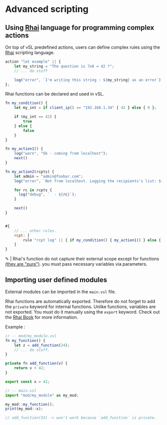 # Advanced scripting

## Using [Rhai](https://rhai.rs/) language for programming complex actions

On top of vSL predefined actions, users can define complex rules using the [Rhai](https://rhai.rs/) scripting language.

```javascript
action "let example" || {
    let my_string = "The question is 7x6 = 42 ?";
    // ... do stuff

    log("error", `I'm writing this string : ${my_string} as an error`);
};
```

Rhai functions can be declared and used in vSL.

```javascript
fn my_condition() {
    let my_int = if client_ip() == "192.168.1.34" { 42 } else { 0 };

    if (my_int == 42) {
        true
    } else {
        false
    }
}

fn my_action1() {
    log("warn", "Ok - coming from localhost");
    next()
}

fn my_action2(rcpts) {
    let admin = "admin@foobar.com";
    log("error", `Not from localhost. Logging the recipients's list: ${rcpts}`);

    for rc in rcpts {
      log("debug", `  - ${rc}`);
    }

    next()
}


#{
    // ... other rules.
    rcpt: [
        rule "rcpt log" || { if my_condition() { my_action1() } else { my_action2(rcpt_list()) } },
    ]
}
```

&#9998; | Rhai's function do not capture their external scope except for  functions [(they are "pure")](https://rhai.rs/book/ref/functions.html#no-access-to-external-scope). you must pass necessary variables via parameters.

## Importing user defined modules

External modules can be imported in the `main.vsl` file.

Rhai functions are automatically exported. Therefore do not forget to add the `private` keyword for internal functions. Unlike functions, variables are not exported. You must do it manually using the `export` keyword. Check out the [Rhai Book](https://rhai.rs/book/ref/modules/export.html) for more information.

Example :

```javascript
// -- mod/my_module.vsl
fn my_function() {
    let z = add_function(24);
    // ... do stuff.
}

private fn add_function(v) {
    return v + 42;
}

export const x = 42;
```

```javascript
// -- main.vsl
import "mod/my_module" as my_mod;

my_mod::my_function();
print(my_mod::x);

// add_function(33) -> won't work because `add_function` is private.
```
